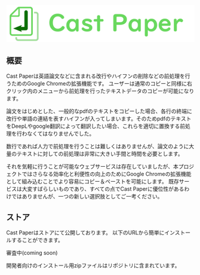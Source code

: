 ![Cast Paper](https://github.com/Uno-Takashi/CastPaper/blob/master/logo/logo.png?raw=true "Cast Paper icon")

## 概要

Cast Paperは英語論文などに含まれる改行やハイフンの削除などの前処理を行うためのGoogle Chromeの拡張機能です。
ユーザーは通常のコピーと同様に右クリック内のメニューから前処理を行ったテキストデータのコピーが可能になります。

論文をはじめとした、一般的なpdfのテキストをコピーした場合、各行の終端に改行や単語の連結を表すハイフンが入ってしまいます。そのためpdfのテキストをDeepLやgoogle翻訳によって翻訳したい場合、これらを適切に置換する前処理を行わなくてはなりませんでした。

数行であれば人力で前処理を行うことは難しくはありませんが、論文のように大量のテキストに対しての前処理は非常に大きい手間と時間を必要とします。

それを気軽に行うことが可能なウェブサービスは存在していましたが、本プロジェクトではさらなる効率化と利便性の向上のためにGoogle Chromeの拡張機能として組み込むことでより容易にコピー＆ペーストを可能にします。
既存サービスは大変すばらしいものであり、すべての点でCast Paperに優位性があるわけではありませんが、一つの新しい選択肢としてご一考ください。

## ストア

Cast Paperはストアにて公開しております。
以下のURLから簡単にインストールすることができます。

審査中(coming soon)

開発者向けのインストール用zipファイルはリポジトリに含まれています。
